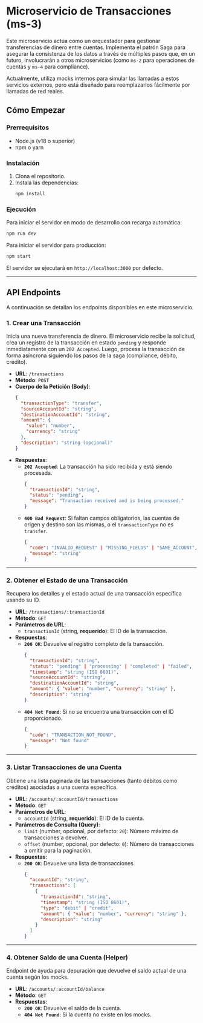 # Microservicio de Transacciones (ms-3)

Este microservicio actúa como un orquestador para gestionar transferencias de dinero entre cuentas. Implementa el patrón Saga para asegurar la consistenza de los datos a través de múltiples pasos que, en un futuro, involucrarán a otros microservicios (como `ms-2` para operaciones de cuentas y `ms-4` para compliance).

Actualmente, utiliza mocks internos para simular las llamadas a estos servicios externos, pero está diseñado para reemplazarlos fácilmente por llamadas de red reales.

## Cómo Empezar

### Prerrequisitos

- Node.js (v18 o superior)
- npm o yarn

### Instalación

1. Clona el repositorio.
2. Instala las dependencias:
   ```bash
   npm install
   ```

### Ejecución

Para iniciar el servidor en modo de desarrollo con recarga automática:

```bash
npm run dev
```

Para iniciar el servidor para producción:

```bash
npm start
```

El servidor se ejecutará en `http://localhost:3000` por defecto.

---

## API Endpoints

A continuación se detallan los endpoints disponibles en este microservicio.

### 1. Crear una Transacción

Inicia una nueva transferencia de dinero. El microservicio recibe la solicitud, crea un registro de la transacción en estado `pending` y responde inmediatamente con un `202 Accepted`. Luego, procesa la transacción de forma asíncrona siguiendo los pasos de la saga (compliance, débito, crédito).

- **URL**: `/transactions`
- **Método**: `POST`
- **Cuerpo de la Petición (Body)**:
  ```json
  {
    "transactionType": "transfer",
    "sourceAccountId": "string",
    "destinationAccountId": "string",
    "amount": {
      "value": "number",
      "currency": "string"
    },
    "description": "string (opcional)"
  }
  ```
- **Respuestas**:
  - **`202 Accepted`**: La transacción ha sido recibida y está siendo procesada.
    ```json
    {
      "transactionId": "string",
      "status": "pending",
      "message": "Transaction received and is being processed."
    }
    ```
  - **`400 Bad Request`**: Si faltan campos obligatorios, las cuentas de origen y destino son las mismas, o el `transactionType` no es `transfer`.
    ```json
    {
      "code": "INVALID_REQUEST" | "MISSING_FIELDS" | "SAME_ACCOUNT",
      "message": "string"
    }
    ```

---

### 2. Obtener el Estado de una Transacción

Recupera los detalles y el estado actual de una transacción específica usando su ID.

- **URL**: `/transactions/:transactionId`
- **Método**: `GET`
- **Parámetros de URL**:
  - `transactionId` (string, **requerido**): El ID de la transacción.
- **Respuestas**:
  - **`200 OK`**: Devuelve el registro completo de la transacción.
    ```json
    {
      "transactionId": "string",
      "status": "pending" | "processing" | "completed" | "failed",
      "timestamp": "string (ISO 8601)",
      "sourceAccountId": "string",
      "destinationAccountId": "string",
      "amount": { "value": "number", "currency": "string" },
      "description": "string"
    }
    ```
  - **`404 Not Found`**: Si no se encuentra una transacción con el ID proporcionado.
    ```json
    {
      "code": "TRANSACTION_NOT_FOUND",
      "message": "Not found"
    }
    ```

---

### 3. Listar Transacciones de una Cuenta

Obtiene una lista paginada de las transacciones (tanto débitos como créditos) asociadas a una cuenta específica.

- **URL**: `/accounts/:accountId/transactions`
- **Método**: `GET`
- **Parámetros de URL**:
  - `accountId` (string, **requerido**): El ID de la cuenta.
- **Parámetros de Consulta (Query)**:
  - `limit` (number, opcional, por defecto: `20`): Número máximo de transacciones a devolver.
  - `offset` (number, opcional, por defecto: `0`): Número de transacciones a omitir para la paginación.
- **Respuestas**:
  - **`200 OK`**: Devuelve una lista de transacciones.
    ```json
    {
      "accountId": "string",
      "transactions": [
        {
          "transactionId": "string",
          "timestamp": "string (ISO 8601)",
          "type": "debit" | "credit",
          "amount": { "value": "number", "currency": "string" },
          "description": "string"
        }
      ]
    }
    ```

---

### 4. Obtener Saldo de una Cuenta (Helper)

Endpoint de ayuda para depuración que devuelve el saldo actual de una cuenta según los mocks.

- **URL**: `/accounts/:accountId/balance`
- **Método**: `GET`
- **Respuestas**:
  - **`200 OK`**: Devuelve el saldo de la cuenta.
  - **`404 Not Found`**: Si la cuenta no existe en los mocks.